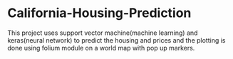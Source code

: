 # California-Housing-Prediction
This project uses support vector machine(machine learning) and keras(neural network) to predict the housing and prices and the plotting is done using folium module on a world map with pop up markers.

